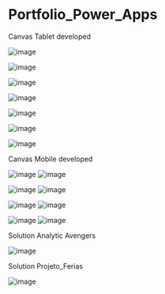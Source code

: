 # Portfolio_Power_Apps
 Canvas Tablet developed

![image](https://github.com/danielousa/Portfolio_Power_Platform/assets/159817085/4b73f03b-458b-4450-9cf4-8895af20b4b1)

![image](https://github.com/danielousa/Portfolio_Power_Platform/assets/159817085/d0e4868a-258a-403b-b173-d717e5af96ac)

![image](https://github.com/danielousa/Portfolio_Power_Platform/assets/159817085/ee118e63-0592-4616-8690-8b01bd48c476)

![image](https://github.com/danielousa/Portfolio_Power_Platform/assets/159817085/3cfa8342-5c4d-4f6b-9724-ef213d77f361)

![image](https://github.com/danielousa/Portfolio_Power_Platform/assets/159817085/d8c9f83d-878b-4ba3-84a8-b85362c5a5c8)

![image](https://github.com/danielousa/Portfolio_Power_Platform/assets/159817085/797807e5-2668-4369-8410-f62ba07a50be)

![image](https://github.com/danielousa/Portfolio_Power_Platform/assets/159817085/3331dc78-0d78-4fca-aba3-aa85f26f3ab2)




Canvas Mobile developed

![image](https://github.com/danielousa/Portfolio_Power_Platform/assets/159817085/1283cf55-71e7-4196-a3ac-6cc34427abe8) ![image](https://github.com/danielousa/Portfolio_Power_Platform/assets/159817085/90b184d4-c319-4796-9db1-7cc8f374cf9a)

![image](https://github.com/danielousa/Portfolio_Power_Platform/assets/159817085/f2cbbc85-6ed1-465d-adf1-4884b7867350) ![image](https://github.com/danielousa/Portfolio_Power_Platform/assets/159817085/1e1520f7-04eb-4b79-8168-0a8fddad8674)

![image](https://github.com/danielousa/Portfolio_Power_Platform/assets/159817085/1e1e9961-eaeb-402c-bf43-181ba95b3a98) ![image](https://github.com/danielousa/Portfolio_Power_Platform/assets/159817085/8f8be98f-d577-4448-9d57-81f1bf799765)

![image](https://github.com/danielousa/Portfolio_Power_Platform/assets/159817085/8ca25d32-8054-4329-a7fa-452fa02fbdde) ![image](https://github.com/danielousa/Portfolio_Power_Platform/assets/159817085/8f73f183-cfc8-40a5-8b2c-20e105eb4ae9)

Solution Analytic Avengers

![image](https://github.com/danielousa/Portfolio_Power_Platform/assets/159817085/72f02dca-13a4-4768-a2e9-3ecac41b3ed0)

Solution Projeto_Ferias

![image](https://github.com/danielousa/Portfolio_Power_Platform/assets/159817085/12681772-f305-4f60-9264-f63d2e896fbf)
























